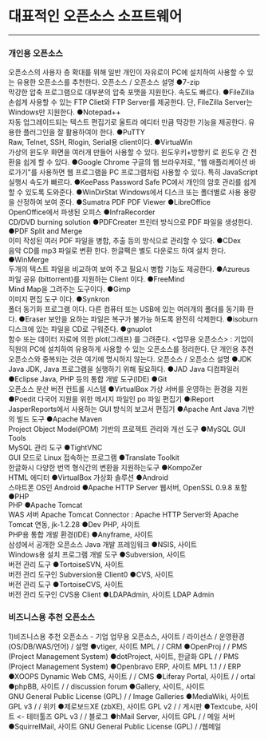 # 대표적인 오픈소스 소프트웨어

---

### 개인용 오픈소스
오픈소스의 사용자 층 확대를 위해 일반 개인이 자유로이 PC에 설치하여 사용할 수 있는 유용한 오픈소스를 추천한다.
오픈소스	 / 오픈소스 설명
●7-zip	
막강한 압축 프로그램으로 대부분의 압축 포맷을 지원한다. 속도도 빠르다.
●FileZilla	
손쉽게 사용할 수 있는 FTP Cliet와 FTP Server를 제공한다. 단, FileZilla Server는 Windows만 지원한다.
●Notepad++	
자동 업그레이드되는 텍스트 편집기로 울트라 에디터 만큼 막강한 기능을 제공한다. 유용한 플러그인을 잘 활용하여야 한다.
●PuTTY	
Raw, Telnet, SSH, Rlogin, Serial용 client이다. 
●VirtuaWin	
가상의 윈도우 화면을 여러개 만들어 사용할 수 있다. 윈도우키+방향키 로 윈도우 간 전환을 쉽게 할 수 있다.
●Google Chrome
구글의 웹 브라우저로, "웹 애플리케이션 바로가기"를 사용하면 웹 프로그램을 PC 프로그램처럼 사용할 수 있다. 특히 JavaScript 실행시 속도가 빠르다.
●KeePass Password Safe
PC에서 개인의 암호 관리를 쉽게할 수 있도록 도와준다.
●WinDirStat	
Windows에서 디스크 또는 폴더별로 사용 용량을 산정하여 보여 준다.
●Sumatra PDF
PDF Viewer
●LibreOffice	
OpenOffice에서 파생된 오피스
●InfraRecorder	
CD/DVD burning solution
●PDFCreater	
프린터 방식으로 PDF 파일을 생성한다.
●PDF Split and Merge	
이미 작성된 여러 PDF 파일을 병합, 추출 등의 방식으로 관리할 수 있다.
●CDex	
음악 CD를 mp3 파일로 변환 한다. 한글팩은 별도 다운로드 하여 설치 한다.
●WinMerge	
두개의 텍스트 파일을 비교하여 보여 주고 필요시 병합 기능도 제공한다.
●Azureus	
파일 공유 (bittorrent)를 지원하는 Client 이다.
●FreeMind	
Mind Map을 그려주는 도구이다.
●Gimp	
이미지 편집 도구 이다.
●Synkron	
폴더 동기화 프로그램 이다. 다른 컴퓨터 또는 USB에 있는 여러개의 폴더를 동기화 한다.
●Eraser	
보안을 요하는 파일은 복구가 불가능 하도록 완전히 삭제한다.
●isoburn	
디스크에 있는 파일을 CD로 구워준다.
●gnuplot	
함수 또는 데이터 자료에 의한 plot(그래프) 를 그려준다.
<업무용 오픈소스> : 기업이 직원의 PC에 설치하여 유용하게 사용할 수 있는 오픈소스를 정리한다. 단 개인용 추천 오픈소스와 중복되는 것은 여기에 명시하지 않는다.
오픈소스 / 오픈소스 설명
●JDK	
Java JDK, Java 프로그램을 실행하기 위해 필요하다.
●JAD
Java 디컴파일러
●Eclipse
Java, PHP 등의 통합 개발 도구(IDE)
●Git	
오픈소스 분산 버전 컨트롤 시스템
●VirtualBox	
가상 서버를 운영하는 환경을 지원
●Poedit	
다국어 지원을 위한 메시지 파일인 po 파일 편집기
●iReport	
JasperReports에서 사용하는 GUI 방식의 보고서 편집기
●Apache Ant	
Java 기반의 빌드 도구
●Apache Maven	
Project Object Model(POM) 기반의 프로젝트 관리와 개선 도구
●MySQL GUI Tools	
MySQL 관리 도구
●TightVNC	
GUI 모드로 Linux 접속하는 프로그램
●Translate Toolkit	
한글화시 다양한 번역 형식간의 변환을 지원하는도구
●KompoZer	
HTML 에디터
●VirtualBox	
가상화 솔루션
●Android	
스마트폰 OS인 Android
●Apache HTTP Server	
웹서버, OpenSSL 0.9.8 포함
●PHP	
PHP
●Apache Tomcat	
WAS 서버
Apache Tomcat Connector : Apache HTTP Server와 Apache Tomcat 연동, jk-1.2.28
●Dev PHP, 사이트	
PHP용 통합 개발 환경(IDE)
●Anyframe, 사이트	
삼성에서 공개한 오픈소스 Java 개발 프레임워크
●NSIS, 사이트	
Windows용 설치 프로그램 개발 도구
●Subversion, 사이트	
버전 관리 도구
●TortoiseSVN, 사이트	
버전 관리 도구인 Subversion용 Client0
●CVS, 사이트	
버전 관리 도구
●TortoiseCVS, 사이트	
버전 관리 도구인 CVS용 Client
●LDAPAdmin, 사이트	
LDAP Admin
### 비즈니스용 추천 오픈소스
1)비즈니스용 추천 오픈소스 - 기업 업무용
오픈소스, 사이트 / 라이선스 / 운영환경 (OS/DB/WAS/언어) / 설명
●vtiger, 사이트
MPL / / CRM
●OpenProj
 / / PMS (Project Management System)
●dotProject, 사이트, 한글화
GPL / / PMS (Project Management System)
●Openbravo ERP, 사이트
MPL 1.1 / / ERP
●XOOPS Dynamic Web CMS, 사이트
 / / CMS
●Liferay Portal, 사이트
 / / ortal
●phpBB, 사이트
 / / discussion forum
●Gallery, 사이트, 사이트	
GNU General Public License (GPL) / / Image Galleries
●MediaWiki, 사이트
GPL v3 / / 위키
●제로보드XE (zbXE), 사이트
GPL v2 / / 게시판
●Textcube, 사이트 <- 테터툴즈
GPL v3 / / 블로그
●hMail Server, 사이트
GPL / / 메일 서버
●SquirrelMail, 사이트
GNU General Public License (GPL) / /웹메일